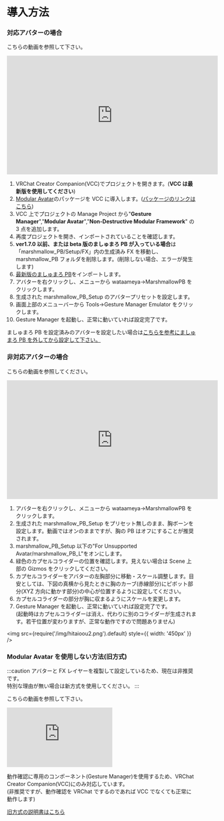 # 導入方法

### 対応アバターの場合

こちらの動画を参照して下さい。

<iframe width="560" height="315" src="https://www.youtube.com/embed/17p4SnL1kus?si=og9SA6Ef8Rwkg3_-" title="YouTube video player" frameBorder="0" allow="accelerometer; autoplay; clipboard-write; encrypted-media; gyroscope; picture-in-picture; web-share" allowFullScreen></iframe>

1. VRChat Creator Companion(VCC)でプロジェクトを開きます。(**VCC は最新版を使用してください**)
2. [Modular Avatar](https://modular-avatar.nadena.dev/ja/)のパッケージを VCC に導入します。([パッケージのリンクはこちら](vcc://vpm/addRepo?url=https://vpm.nadena.dev/vpm.json))
3. VCC 上でプロジェクトの Manage Project から"**Gesture Manager**","**Modular Avatar**","**Non-Destructive Modular Framework**" の 3 点を追加します。
4. 再度プロジェクトを開き、インポートされていることを確認します。
5. **ver1.7.0 以前、または beta 版のましゅまろ PB が入っている場合**は「marshmallow_PB/Setup/FX」内の生成済み FX を移動し、marshmallow_PB フォルダを削除します。(削除しない場合、エラーが発生します)
6. [最新版のましゅまろ PB](https://wataame89.booth.pm/items/4511536)をインポートします。
7. アバターを右クリックし、メニューから wataameya→MarshmallowPB をクリックします。
8. 生成された marshmallow_PB_Setup のアバタープリセットを設定します。
9. 画面上部のメニューバーから Tools→Gesture Manager Emulator をクリックします。
10. Gesture Manager を起動し、正常に動いていれば設定完了です。

ましゅまろ PB を設定済みのアバターを設定したい場合は[こちらを参考にましゅまろ PB を外してから設定して下さい。](https://wataame89.github.io/documents-marshmallowPB/trouble)

### 非対応アバターの場合

こちらの動画を参照してください。

<iframe width="560" height="315" src="https://www.youtube.com/embed/BYJZBUt0f_w?si=W9nI2fAhSIp5ubg8" title="YouTube video player" frameBorder="0" allow="accelerometer; autoplay; clipboard-write; encrypted-media; gyroscope; picture-in-picture; web-share" allowFullScreen></iframe>

1. アバターを右クリックし、メニューから wataameya→MarshmallowPB をクリックします。
2. 生成された marshmallow_PB_Setup をプリセット無しのまま、胸ボーンを設定します。動画ではオンのままですが、胸の PB はオフにすることが推奨されます。
3. marshmallow_PB_Setup 以下の"For Unsupported Avatar/marshmallow_PB_L"をオンにします。
4. 緑色のカプセルコライダーの位置を確認します。見えない場合は Scene 上部の Gizmos をクリックしてください。
5. カプセルコライダーをアバターの左胸部分に移動・スケール調整します。目安としては、下図の真横から見たときに胸のカーブ(赤線部分)にピボット部分(XYZ 方向に動かす部分)の中心が位置するように設定してください。
6. カプセルコライダーの部分が胸に収まるようにスケールを変更します。
7. Gesture Manager を起動し、正常に動いていれば設定完了です。  
   (起動時はカプセルコライダーは消え、代わりに別のコライダーが生成されます。若干位置が変わりますが、正常な動作ですので問題ありません)

<img
src={require('/img/hitaioou2.png').default}
style={{ width: '450px' }}
/>

### Modular Avatar を使用しない方法(旧方式)

:::caution
アバターと FX レイヤーを複製して設定しているため、現在は非推奨です。  
特別な理由が無い場合は新方式を使用してください。
:::

こちらの動画を参照して下さい。

<iframe width="280" height="158" src="https://www.youtube.com/embed/739tyxA7PKo?si=FkVczSvkKsqLBcV9" title="YouTube video player" frameBorder="0" allow="accelerometer; autoplay; clipboard-write; encrypted-media; gyroscope; picture-in-picture; web-share" allowFullScreen></iframe>

動作確認に専用のコンポーネント(Gesture Manager)を使用するため、VRChat Creator Companion(VCC)にのみ対応しています。  
(非推奨ですが、動作確認を VRChat でするのであれば VCC でなくても正常に動作します)

[旧方式の説明書はこちら](https://docs.google.com/document/d/1dvbHSSSIGPoFFt5rA9RUba8309XX7bLs-4dKND2Bam0/edit?usp=sharing)
